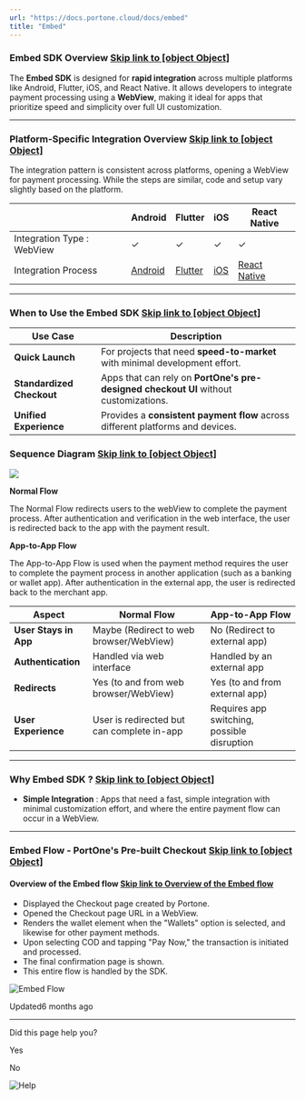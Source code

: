```yaml
---
url: "https://docs.portone.cloud/docs/embed"
title: "Embed"
---
```


### **Embed SDK Overview**   [Skip link to [object Object]](https://docs.portone.cloud/docs/embed\#embed-sdk-overview)

The **Embed SDK** is designed for **rapid integration** across multiple platforms like Android, Flutter, iOS, and React Native. It allows developers to integrate payment processing using a **WebView**, making it ideal for apps that prioritize speed and simplicity over full UI customization.

* * *

### **Platform-Specific Integration Overview**   [Skip link to [object Object]](https://docs.portone.cloud/docs/embed\#platform-specific-integration-overview)

The integration pattern is consistent across platforms, opening a WebView for payment processing. While the steps are similar, code and setup vary slightly based on the platform.

|  | **Android** | **Flutter** | **iOS** | **React Native** |
| --- | --- | --- | --- | --- |
| Integration Type : WebView | ✓ | ✓ | ✓ | ✓ |
| Integration Process | [Android](https://docs.portone.cloud/docs/android-embed) | [Flutter](https://dash.readme.com/project/chaiport-docs/v1.0/docs/flutter-embed) | [iOS](https://docs.portone.cloud/docs/ios-embed) | [React Native](https://docs.portone.cloud/docs/rn-embed) |

* * *

### **When to Use the Embed SDK**   [Skip link to [object Object]](https://docs.portone.cloud/docs/embed\#when-to-use-the-embed-sdk)

| **Use Case** | **Description** |
| --- | --- |
| **Quick Launch** | For projects that need **speed-to-market** with minimal development effort. |
| **Standardized Checkout** | Apps that can rely on **PortOne's pre-designed checkout UI** without customizations. |
| **Unified Experience** | Provides a **consistent payment flow** across different platforms and devices. |

### **Sequence Diagram**   [Skip link to [object Object]](https://docs.portone.cloud/docs/embed\#sequence-diagram)

![](https://files.readme.io/2c22a88c5c77d3baab69d28cf6eed980805b186d8d23aa1c825aecf2e2176f56-Embed_Flow_2.png)

**Normal Flow**

The Normal Flow redirects users to the webView to complete the payment process. After authentication and verification in the web interface, the user is redirected back to the app with the payment result.

**App-to-App Flow**

The App-to-App Flow is used when the payment method requires the user to complete the payment process in another application (such as a banking or wallet app). After authentication in the external app, the user is redirected back to the merchant app.

| **Aspect** | **Normal Flow** | **App-to-App Flow** |
| --- | --- | --- |
| **User Stays in App** | Maybe (Redirect to web browser/WebView) | No (Redirect to external app) |
| **Authentication** | Handled via web interface | Handled by an external app |
| **Redirects** | Yes (to and from web browser/WebView) | Yes (to and from external app) |
| **User Experience** | User is redirected but can complete in-app | Requires app switching, possible disruption |

* * *

### **Why Embed SDK ?**   [Skip link to [object Object]](https://docs.portone.cloud/docs/embed\#why-embed-sdk-)

- **Simple Integration** : Apps that need a fast, simple integration with minimal customization effort, and where the entire payment flow can occur in a WebView.

* * *

### **Embed Flow - PortOne's Pre-built Checkout**   [Skip link to [object Object]](https://docs.portone.cloud/docs/embed\#embed-flow---portones-pre-built-checkout)

#### Overview of the Embed flow   [Skip link to Overview of the Embed flow](https://docs.portone.cloud/docs/embed\#section-overview-of-the-embed-flow)

- Displayed the Checkout page created by Portone.
- Opened the Checkout page URL in a WebView.
- Renders the wallet element when the "Wallets" option is selected, and likewise for other payment methods.
- Upon selecting COD and tapping "Pay Now," the transaction is initiated and processed.
- The final confirmation page is shown.
- This entire flow is handled by the SDK.

![Embed Flow](https://i.imgur.com/LeLpvjQ.gif)

Updated6 months ago

* * *

Did this page help you?

Yes

No

![Help](https://cdn.jsdelivr.net/gh/iamport-intl/portone-devx-chatbot-widget@production/public/chat-intro1.svg)